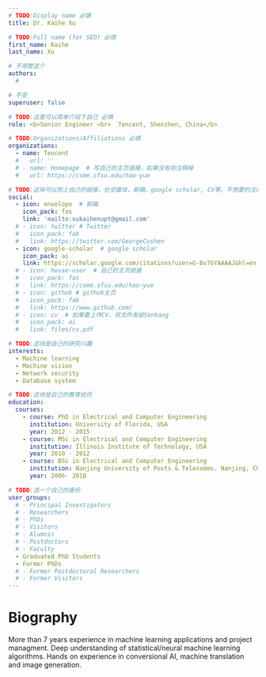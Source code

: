 ```yaml
---
# TODO:Display name 必填
title: Dr. Kaihe Xu

# TODO:Full name (for SEO) 必填
first_name: Kaihe   
last_name: Xu

# 不用管这个
authors:
  # 

# 不变
superuser: false

# TODO:这里可以简单介绍下自己 必填
role: <b>Senior Engineer <br>  Tencent, Shenzhen, China</b>

# TODO:Organizations/Affiliations 必填
organizations:
  - name: Tencent 
  #   url: ''
  # - name: Homepage  # 写自己的主页链接，如果没有则注释掉
  #   url: https://csme.sfsu.edu/hao-yue

# TODO:这块可以附上自己的链接，社交媒体，邮箱，google scholar, CV等，不想要的注释掉即可
social:
  - icon: envelope  # 邮箱
    icon_pack: fas
    link: 'mailto:xukaihenupt@gmail.com'
  # - icon: twitter # Twitter
  #   icon_pack: fab  
  #   link: https://twitter.com/GeorgeCushen
  - icon: google-scholar  # google scholar
    icon_pack: ai
    link: https://scholar.google.com/citations?user=G-Bv7GYAAAAJ&hl=en
  # - icon: house-user  # 自己的主页链接
  #   icon_pack: fas
  #   link: https://csme.sfsu.edu/hao-yue
  # - icon: github # github主页
  #   icon_pack: fab   
  #   link: https://www.github.com/
  # - icon: cv  # 如果要上传CV，将文件发给Senkang
  #   icon_pack: ai
  #   link: files/cv.pdf

# TODO:这块是自己的研究兴趣
interests:
  - Machine learning
  - Machine vision
  - Network security
  - Database system

# TODO:这块是自己的教育经历
education:
  courses:
    - course: PhD in Electrical and Computer Engineering
      institution: University of Florida, USA
      year: 2012 - 2015
    - course: MSc in Electrical and Computer Engineering
      institution: Illinois Institute of Technology, USA
      year: 2010 - 2012
    - course: BSc in Electrical and Computer Engineering
      institution: Nanjing University of Posts & Telecomms. Nanjing, China
      year: 2006- 2010

# TODO:选一个自己的身份
user_groups:
  # - Principal Investigators
  # - Researchers
  # - PhDs
  # - Visitors
  # - Alumnis
  # - Postdoctors
  # - Faculty
  - Graduated PhD Students
  - Former PhDs
  # - Former Postdoctoral Researchers
  # - Former Visitors
---
```

<!-- TODO:写自己的Biography -->
# Biography
<!-- <p style="text-align:justify">  -->
More than 7 years experience in machine learning applications and project managment. Deep understanding of statistical/neural machine learning algorithms. Hands on experience in conversional AI, machine translation and image generation.
